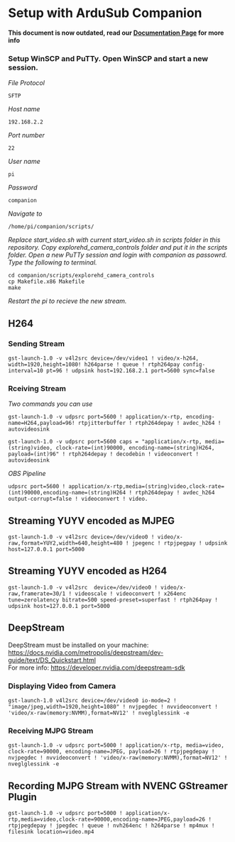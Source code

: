 # Setup with ArduSub Companion



**This document is now outdated, read our [Documentation Page](https://docs.exploredeepwater.com/guides/pi_setup.html) for more info**


### Setup WinSCP and PuTTy. Open WinSCP and start a new session.
*File Protocol*
```
SFTP
```
*Host name*
```
192.168.2.2
```
*Port number*
```
22
```
*User name*
```
pi
```
*Password*
```
companion
```
*Navigate to*
```
/home/pi/companion/scripts/
```
*Replace start_video.sh with current start_video.sh in scripts folder in this repository. Copy explorehd_camera_controls folder and put it in the scripts folder.*
*Open a new PuTTy session and login with companion as passowrd. Type the following to terminal.*
```
cd companion/scripts/explorehd_camera_controls
cp Makefile.x86 Makefile
make
```
*Restart the pi to recieve the new stream.*
## H264
### Sending Stream
```
gst-launch-1.0 -v v4l2src device=/dev/video1 ! video/x-h264, width=1920,height=1080! h264parse ! queue ! rtph264pay config-interval=10 pt=96 ! udpsink host=192.168.2.1 port=5600 sync=false
```
### Rceiving Stream
*Two commands you can use*
```
gst-launch-1.0 -v udpsrc port=5600 ! application/x-rtp, encoding-name=H264,payload=96! rtpjitterbuffer ! rtph264depay ! avdec_h264 ! autovideosink
```
```
gst-launch-1.0 -v udpsrc port=5600 caps = "application/x-rtp, media=(string)video, clock-rate=(int)90000, encoding-name=(string)H264, payload=(int)96" ! rtph264depay ! decodebin ! videoconvert ! autovideosink
```
*OBS Pipeline*
```
udpsrc port=5600 ! application/x-rtp,media=(string)video,clock-rate=(int)90000,encoding-name=(string)H264 ! rtph264depay ! avdec_h264 output-corrupt=false ! videoconvert ! video. 
```

## Streaming YUYV encoded as MJPEG
```
gst-launch-1.0 -v v4l2src device=/dev/video0 ! video/x-raw,format=YUY2,width=640,height=480 ! jpegenc ! rtpjpegpay ! udpsink host=127.0.0.1 port=5000
```
## Streaming YUYV encoded as H264
```
gst-launch-1.0 -v v4l2src  device=/dev/video0 ! video/x-raw,framerate=30/1 ! videoscale ! videoconvert ! x264enc tune=zerolatency bitrate=500 speed-preset=superfast ! rtph264pay ! udpsink host=127.0.0.1 port=5000
```

## DeepStream 
DeepStream must be installed on your machine: https://docs.nvidia.com/metropolis/deepstream/dev-guide/text/DS_Quickstart.html </br>
For more info: https://developer.nvidia.com/deepstream-sdk </br>
### Displaying Video from Camera
```
gst-launch-1.0 v4l2src device=/dev/video0 io-mode=2 ! "image/jpeg,width=1920,height=1080" ! nvjpegdec ! nvvideoconvert ! 'video/x-raw(memory:NVMM),format=NV12' ! nveglglessink -e
```
### Receiving MJPG Stream
```
gst-launch-1.0 -v udpsrc port=5000 ! application/x-rtp, media=video, clock-rate=90000, encoding-name=JPEG, payload=26 ! rtpjpegdepay ! nvjpegdec ! nvvideoconvert ! 'video/x-raw(memory:NVMM),format=NV12' ! nveglglessink -e
```

## Recording MJPG Stream with NVENC GStreamer Plugin
```
gst-launch-1.0 -v udpsrc port=5000 ! application/x-rtp,media=video,clock-rate=90000,encoding-name=JPEG,payload=26 ! rtpjpegdepay ! jpegdec ! queue ! nvh264enc ! h264parse ! mp4mux ! filesink location=video.mp4
```